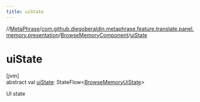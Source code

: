 ```yaml
---
title: uiState
---
```

//[MetaPhrase](../../../index.html)/[com.github.diegoberaldin.metaphrase.feature.translate.panel.memory.presentation](../index.html)/[BrowseMemoryComponent](index.html)/[uiState](ui-state.html)



# uiState



[jvm]\
abstract val [uiState](ui-state.html): StateFlow&lt;[BrowseMemoryUiState](../-browse-memory-ui-state/index.html)&gt;



UI state




